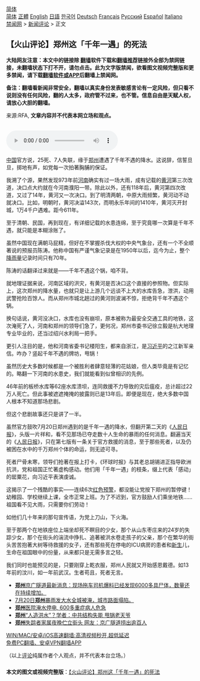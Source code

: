  <!-- 面包屑导航 --> <div class="breadcrumb"><!-- GTranslate: https://gtranslate.io/ -->  <div class="switcher notranslate">  <div class="selected">  <a href="#" onclick="return false;"> 简体</a>  </div>  <div class="option">  <a href="https://www.bannedbook.org" onclick="doGTranslate('zh-CN|zh-CN');jQuery('div.switcher div.selected a').html(jQuery(this).html());return false;" title="简体中文" class="nturl selected"> 简体</a>  <a href="https://www.bannedbook.org/zh-tw/" onclick="doGTranslate('zh-CN|zh-TW');jQuery('div.switcher div.selected a').html(jQuery(this).html());return false;" title="繁體中文" class="nturl"> 正體</a>  <a href="https://www.bannedbook.org/en/" onclick="doGTranslate('zh-CN|en');jQuery('div.switcher div.selected a').html(jQuery(this).html());return false;" title="English" class="nturl"> English</a>  <a href="https://www.bannedbook.org/ja/" onclick="doGTranslate('zh-CN|ja');jQuery('div.switcher div.selected a').html(jQuery(this).html());return false;" title="日本語" class="nturl"> 日語</a>  <a href="https://www.bannedbook.org/ko/" onclick="doGTranslate('zh-CN|ko');jQuery('div.switcher div.selected a').html(jQuery(this).html());return false;" title="한국어" class="nturl"> 한국어</a>  <a href="https://www.bannedbook.org/de/" onclick="doGTranslate('zh-CN|de');jQuery('div.switcher div.selected a').html(jQuery(this).html());return false;" title="Deutsch" class="nturl"> Deutsch</a>  <a href="https://www.bannedbook.org/fr/" onclick="doGTranslate('zh-CN|fr');jQuery('div.switcher div.selected a').html(jQuery(this).html());return false;" title="Français" class="nturl"> Français</a>  <a href="https://www.bannedbook.org/ru/" onclick="doGTranslate('zh-CN|ru');jQuery('div.switcher div.selected a').html(jQuery(this).html());return false;" title="Русский" class="nturl"> Русский</a>  <a href="https://www.bannedbook.org/es/" onclick="doGTranslate('zh-CN|es');jQuery('div.switcher div.selected a').html(jQuery(this).html());return false;" title="Español" class="nturl"> Español</a>  <a href="https://www.bannedbook.org/it/" onclick="doGTranslate('zh-CN|it');jQuery('div.switcher div.selected a').html(jQuery(this).html());return false;" title="Italiano" class="nturl"> Italiano</a>  </div>  </div>      <div class='breadcrumb-sub'><!-- Breadcrumb NavXT 6.3.0 --> <a href="https://www.bannedbook.org/" class="home">禁闻网</a> &gt; <a href="https://www.bannedbook.org/bnews/comments/" class="category">新闻评论</a> &gt; 正文</div></div><h2>【火山评论】郑州这「千年一遇」的死法</h2> <p class="notice"><b>大陆网友注意：本文中的链接除 <a href="https://github.com/bannedbook/fanqiang" >翻墙</a>软件下载和<a href="https://github.com/killgcd/justmysocks/blob/master/README.md">翻墙推荐</a>链接外全部为禁网链接，未翻墙状态下打不开，请勿点击。此为文字版禁闻，欲看图文视频完整版和更多禁闻，请下载<a href="https://github.com/bannedbook/fanqiang">翻墙软件或APP</a>后翻墙上禁闻网。</p><p>备注：翻墙看新闻非常安全，翻墙以真实身份发表敏感言论有一定风险，但只看不说则没有任何风险，翻的人太多，政府管不过来，也不管。信息自由是天赋人权，请放心大胆的翻墙。</b></p>  <div class="entry"> <p>来源:RFA, <strong>文章内容并不代表本网立场和观点。</strong></p> <p><br /> <audio controls="controls" preload="metadata" src="https://www.rfa.org/cantonese/commentaries/volcano/specialcom-07222021113213.html/@@stream" type="audio/mpeg"><br /> </audio></p> <p><span class='wp_keywordlink_affiliate'><a href="https://www.bannedbook.org/" title="中国" target="_blank">中国</a></span>官方说，25死、7人失联，缘于<a href="https://www.bannedbook.org/bnews/tag/%e9%83%91%e5%b7%9e/" class="st_tag internal_tag" rel="tag" title="标签 郑州 下的日志">郑州</a>遭遇了千年不遇的降水。这说辞，信誓旦旦，掷地有声，如党每一次拍著胸脯的保证。</p> <p>我溯了个源，果然发现973年前<a href="https://www.bannedbook.org/bnews/tag/%e6%b2%b3%e5%8d%97/" class="st_tag internal_tag" rel="tag" title="标签 河南 下的日志">河南</a>确实有过一场大雨，成有记载的<a href="https://www.bannedbook.org/bnews/tag/%E9%BB%84%E6%B2%B3/" class="st_tag internal_tag" rel="tag" title="标签 黄河 下的日志">黄河</a>第三次改道，决口点大约就在今河南濮阳一带。除此以外，还有118年后，黄河第四次改道，又过了14年，黄河又一次决口。到了明清两朝，中原大雨频繁，黄河动不动就决口。比如，明朝时，黄河决溢143次，而明永乐年间的1410年，黄河灭开封城，1万4千户遇难。距今611年。</p> <p>至于清朝、民国，再到现在，有详细记载的水患连绵，至于究竟哪一次算是千年不遇，就只能是本糊涂账了。</p>  <p>虽然中国现在满朝马屁精，但好在不掌握杀伐大权的中央气象台，还有一个不全顺著说的预报员陈涛。他称中国有严谨气象记录是在1950年以后，迄今为止，整个<a href="https://www.bannedbook.org/bnews/tag/%E9%99%8D%E9%9B%A8%E9%87%8F/" class="st_tag internal_tag" rel="tag" title="标签 降雨量 下的日志">降雨量</a>记录时间只有70年。</p> <p>陈涛的话翻译过来就是——千年不遇这个锅，咱不背。</p> <p>就地理证据来说，河南区域的洪灾，有黄河是否决口这个直接的参照物。但实际上，这次郑州的降水量，也就只是让上游几个远谈不上大的水库告急，泄洪，动用武警抢险百馀人。而从郑州市城北趟过的黄河则波澜不惊，拒绝背千年不遇这个锅。</p> <p>换句话说，黄河没决口，水库也没有崩坝，原本被称为最安全交通工具的地铁，这次淹死了人，河南和郑州的领导们急了，更何况，郑州市委书记徐立毅是杭大地理专业毕业的，还当过绍兴水利局一把手。</p> <p>更引人注目的是，他和河南省委书记楼阳生，都来自浙江，是<a href="https://www.bannedbook.org/bnews/tag/%e4%b9%a0%e8%bf%91%e5%b9%b3/" class="st_tag internal_tag" rel="tag" title="标签 习近平 下的日志">习近平</a>的之江新军亲信。咋办？竖起千年不遇的牌坊，甩锅！</p>  <p>虽然历史大多数时候都是一个被胜利者肆意轻薄的花姑娘，但人类毕竟是有记忆的。略翻一下河南的水患史，我们就能看到似曾相识的先例。</p> <p>46年前的板桥水库等62座水库溃坝，连同救援不力导致的灾后瘟疫，总计超过22万人死亡。但此事被遮遮掩掩的披露则已是13年后。即便是现在，绝大多数中国人根本不知道那场悲剧。</p> <p>但这个悲剧故事还只是讲了一半。</p> <p>虽然官方鼓吹7月20日郑州遇到的是千年一遇的降水，但翻开第二天的《<span class='wp_keywordlink'><a href="https://www.bannedbook.org/forum2/topic109.html" title="透视人民日报" target="_blank">人民日报</a></span>》，头版一片祥和，看不见那场已夺走数十人生命的暴雨的任何消息。翻遍当天的《<a href="https://www.bannedbook.org/bnews/tag/%e4%ba%ba%e6%b0%91%e6%97%a5%e6%8a%a5/" class="st_tag internal_tag" rel="tag" title="标签 人民日报 下的日志">人民日报</a>》，只在第七版有一条关于官方救援的消息，至于那些死者，以及仍被困在水中的千万郑州个体的命运，则无迹可寻。</p> <p>死者尸骨未寒，领导们抢著在报上打卡，《环球时报》与其老总胡锡进正指导欧洲抗洪，党和祖国正忙著虚构感动。他们用「千年一遇」的枝条，缀上代表「感动」的罂粟花，向习近平表演虔诚。</p>  <p>这揭示了一个残酷的事实——连续6次<a href="https://www.bannedbook.org/bnews/tag/%E7%BA%A2%E8%89%B2%E9%A2%84%E8%AD%A6/" class="st_tag internal_tag" rel="tag" title="标签 红色预警 下的日志">红色预警</a>，都没能让党按下郑州的暂停键！幼稚园、学校继续上课，全市正常上班。为了不迟到，官方鼓励人们乘坐地铁……祖国看不见大雨，只需要你们劳动！</p> <p>如他们几十年来的那句宣传语，为党上刀山，下火海。</p> <p>至于那两个在地铁座位上端坐却死不瞑目的少女，那个从山东枣庄来的24岁的失踪少女，那个在街头的湍流中挣扎、追著被洪水卷走孩子的父亲，那个在繁华的街头苦苦抱著大树等待救援的女子，还有那些死在停电的ICU病房的患者和<span class='wp_keywordlink'><a href="https://www.bannedbook.org/forum2/topic1642.html" title="正见网《新生》" target="_blank">新生</a></span>儿，生命在祖国眼中的份量，从来都只是无需多言之轻。</p> <p>我们同时也能预见的是，只要刚穿上乾衣服，郑州人民就又开始感恩戴德。如13年前的汶川，如一年前武汉。生者苟且，死者无言。</p> <ul class='op-related-articles' title='相关阅读'> <li><a href='https://www.bannedbook.org/bnews/bannedvideo/20210724/1592983.html' target='_blank'><b>郑州</b>京广隧道最新消息：现场拖车司机爆料已经发现6000多具尸体，数量还在持续增加。</a></li> <li><a href='https://www.bannedbook.org/bnews/bannedvideo/20210724/1592977.html' target='_blank'>7月20日<b>郑州</b>暴雨发大水全城被淹，城市路面塌陷。</a></li> <li><a href='https://www.bannedbook.org/bnews/bannedvideo/20210724/1592970.html' target='_blank'><b>郑州</b>医院淹水停电, 600多重症病人危急</a></li> <li><a href='https://www.bannedbook.org/bnews/taiwannews/20210724/1592969.html' target='_blank'><b>郑州</b>“人造洪水”？学者：中共结构失能 甩锅老天爷</a></li> <li><a href='https://www.bannedbook.org/bnews/taiwannews/20210724/1592968.html' target='_blank'><b>郑州</b>失踪者家属夜晚伫立街头 网友：京广隧道捞出逾百人</a></li> </ul> <p class="texttj"> <a href="https://github.com/bannedbook/fanqiang/wiki/V2ray%E6%9C%BA%E5%9C%BA" target="_blank">WIN/MAC/安卓/iOS高速翻墙:高清视频秒开,超低延迟</a><br/> <a href="https://github.com/bannedbook/fanqiang/wiki/%E7%A6%81%E9%97%BB%E7%BD%91%E5%AE%89%E5%8D%93%E7%BF%BB%E5%A2%99%E6%96%B0%E9%97%BBAPP" target="_blank">免费PC翻墙、安卓VPN翻墙APP</a></p> <p>（以上<span class='wp_keywordlink_affiliate'><a href="https://www.bannedbook.org/bnews/comments/" title="新闻评论" target="_blank">评论</a></span>纯属作者个人观点，并不代表本台立场。）</p><a name='sharetosocial'></a>  <div style="margin-bottom:5px;padding-bottom:5px;clear:both"> <div id="archive-pix-1" class="banner-ads"> <!-- AuctionX Display platform tag START --> <div id="26318x728x90x621x_ADSLOT2" clicktrack="%%CLICK_URL_ESC%%"></div> <!-- AuctionX Display platform tag END --> </div> <div id="archive-pix-2" class="banner-ads"> <!-- AuctionX Display platform tag START --> <div id="26315x300x250x621x_ADSLOT2" clicktrack="%%CLICK_URL_ESC%%"></div> <!-- AuctionX Display platform tag END --> </div> </div>  <div id="archive-pix-1" class="banner-ads"> <!-- AuctionX Display platform tag START --> <div id="26318x728x90x621x_ADSLOT3" clicktrack="%%CLICK_URL_ESC%%"></div> <!-- AuctionX Display platform tag END --> </div> <div><b>本文的图文或视频完整版</b>：<a href='https://www.bannedbook.org/bnews/comments/20210724/1592985.html'>【火山评论】郑州这「千年一遇」的死法</a></div>  </div><!--END ENTRY--> 